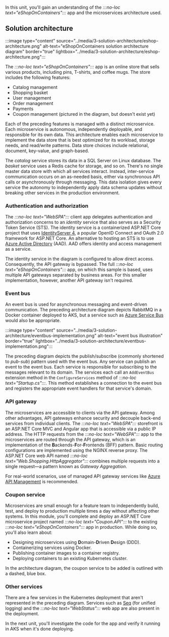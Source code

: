 In this unit, you'll gain an understanding of the *:::no-loc text="eShopOnContainers":::* app and the microservices architecture used.

## Solution architecture

:::image type="content" source="../media/3-solution-architecture/eshop-architecture.png" alt-text="eShopOnContainers solution architecture diagram" border="true" lightbox="../media/3-solution-architecture/eshop-architecture.png":::

The *:::no-loc text="eShopOnContainers":::* app is an online store that sells various products, including pins, T-shirts, and coffee mugs. The store includes the following features:

* Catalog management
* Shopping basket
* User management
* Order management
* Payments
* Coupon management (pictured in the diagram, but doesn't exist yet)

Each of the preceding features is managed with a distinct microservice. Each microservice is autonomous, independently deployable, and responsible for its own data. This architecture enables each microservice to implement the data store that is best optimized for its workload, storage needs, and read/write patterns. Data store choices include relational, document, key-value, and graph-based.

The *catalog* service stores its data in a SQL Server on Linux database. The *basket* service uses a Redis cache for storage, and so on. There's no single master data store with which all services interact. Instead, inter-service communication occurs on an as-needed basis, either via synchronous API calls or asynchronously through messaging. This data isolation gives every service the autonomy to independently apply data schema updates without breaking other services in the production environment.

### Authentication and authorization

The *:::no-loc text="WebSPA":::* client app delegates authentication and authorization concerns to an *identity* service that also serves as a Security Token Service (STS). The identity service is a containerized ASP.NET Core project that uses [IdentityServer 4](https://identityserver4.readthedocs.io), a popular OpenID Connect and OAuth 2.0 framework for ASP.NET Core. An alternative to hosting an STS is to use [Azure Active Directory](https://azure.microsoft.com/services/active-directory) (AAD). AAD offers identity and access management as a service.

The identity service in the diagram is configured to allow direct access. Consequently, the API gateway is bypassed. The full *:::no-loc text="eShopOnContainers":::* app, on which this sample is based, uses multiple API gateways separated by business areas. For this smaller implementation, however, another API gateway isn't required.

### Event bus

An event bus is used for asynchronous messaging and event-driven communication. The preceding architecture diagram depicts RabbitMQ in a Docker container deployed to AKS, but a service such as [Azure Service Bus](https://azure.microsoft.com/services/service-bus) would also be appropriate.

:::image type="content" source="../media/3-solution-architecture/eventbus-implementation.png" alt-text="event bus illustration" border="true" lightbox="../media/3-solution-architecture/eventbus-implementation.png":::

The preceding diagram depicts the publish/subscribe (commonly shortened to *pub-sub*) pattern used with the event bus. Any service can publish an event to the event bus. Each service is responsible for subscribing to the messages relevant to its domain. The services each call an `AddEventBus` extension method in the `ConfigureServices` method of *:::no-loc text="Startup.cs":::*. This method establishes a connection to the event bus and registers the appropriate event handlers for that service's domain.

### API gateway

The microservices are accessible to clients via the API gateway. Among other advantages, API gateways enhance security and decouple back-end services from individual clients. The *:::no-loc text="WebSPA":::* storefront is an ASP.NET Core MVC and Angular app that is accessible via a public IP address. The HTTP requests from the *:::no-loc text="WebSPA":::* app to the microservices are routed through the API gateway, which is an implementation of the **B**ackends-**F**or-**F**rontends (BFF) pattern. Basic routing configurations are implemented using the NGINX reverse proxy. The ASP.NET Core web API named *:::no-loc text="Web.Shopping.HttpAggregator":::* combines multiple requests into a single request&mdash;a pattern known as *Gateway Aggregation*.

For real-world scenarios, use of managed API gateway services like [Azure API Management](https://azure.microsoft.com/services/api-management) is recommended.

### Coupon service

Microservices are small enough for a feature team to independently build, test, and deploy to production multiple times a day without affecting other systems. In this module, you'll complete and deploy an ASP.NET Core microservice project named *:::no-loc text="Coupon.API":::* to the existing *:::no-loc text="eShopOnContainers":::* app in production. While doing so, you'll also learn about:

* Designing microservices using **D**omain-**D**riven **D**esign (DDD).
* Containerizing services using Docker.
* Publishing container images to a container registry.
* Deploying containers to an existing Kubernetes cluster.

In the architecture diagram, the coupon service to be added is outlined with a dashed, blue box.

### Other services

There are a few services in the Kubernetes deployment that aren't represented in the preceding diagram. Services such as [Seq](https://datalust.co/seq) (for unified logging) and the *:::no-loc text="WebStatus":::* web app are also present in the deployment.

In the next unit, you'll investigate the code for the app and verify it running in AKS when it's done deploying.
